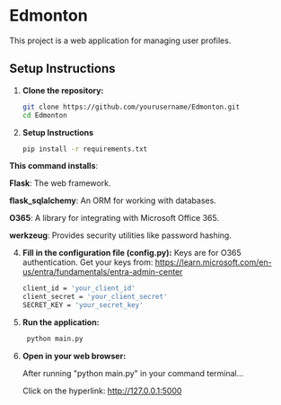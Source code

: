# Edmonton

This project is a web application for managing user profiles.

## Setup Instructions

1. **Clone the repository:**

   ```sh
   git clone https://github.com/yourusername/Edmonton.git
   cd Edmonton

2. **Setup Instructions**
   ```sh
   pip install -r requirements.txt

**This command installs**:

**Flask**: The web framework.

**flask_sqlalchemy**: An ORM for working with databases.

**O365**: A library for integrating with Microsoft Office 365.

**werkzeug**: Provides security utilities like password hashing.


4. **Fill in the configuration file (config.py):**
     Keys are for O365 authentication. 
     Get your keys from: https://learn.microsoft.com/en-us/entra/fundamentals/entra-admin-center 
    ```sh
    client_id = 'your_client_id'
    client_secret = 'your_client_secret'
    SECRET_KEY = 'your_secret_key'


5. **Run the application:**
   ```sh
    python main.py


7. **Open in your web browser:**

    After running "python main.py" in your command terminal...

    Click on the hyperlink: http://127.0.0.1:5000
